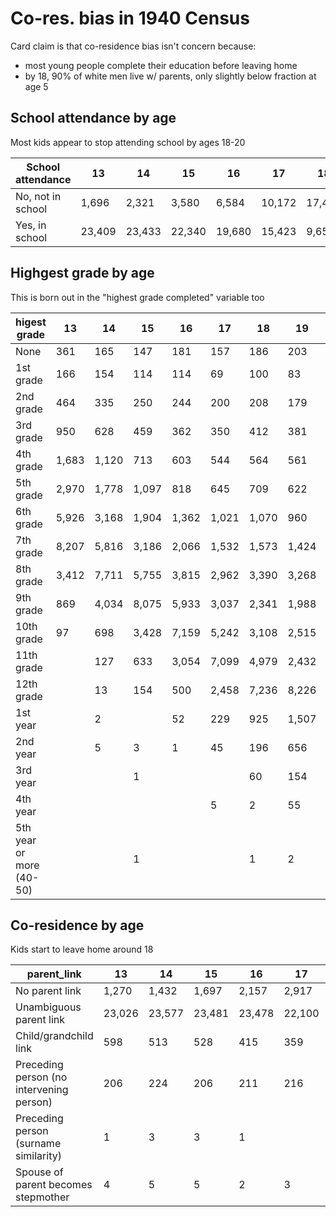 # Co-res. bias in 1940 Census

Card claim is that co-residence bias isn't concern because:
- most young people complete their education before leaving home
- by 18, 90% of white men live w/ parents, only slightly below fraction at age 5

## School attendance by age
Most kids appear to stop attending school by ages 18-20

School attendance |     13|      14|      15|      16|      17|      18|      19|      20|      21|      22|      23|
------------------|-------|--------|--------|--------|--------|--------|--------|--------|--------|--------|--------|
No, not in school |  1,696|   2,321|   3,580|   6,584|  10,172|  17,405|  19,893|  21,685|  22,302|  22,125|  22,258|
Yes, in school    | 23,409|  23,433|  22,340|  19,680|  15,423|   9,655|   5,323|   3,077|   2,014|   1,273|     801|

## Highgest grade by age
This is born out in the "highest grade completed" variable too

higest grade             |    13|     14|     15|     16|     17|     18|     19|     20|     21|     22|     23|
-------------------------|------|-------|-------|-------|-------|-------|-------|-------|-------|-------|-------|
None                     |   361|    165|    147|    181|    157|    186|    203|    215|    227|    224|    214|
1st grade                |   166|    154|    114|    114|     69|    100|     83|     98|     83|     91|     79|
2nd grade                |   464|    335|    250|    244|    200|    208|    179|    177|    179|    182|    161|
3rd grade                |   950|    628|    459|    362|    350|    412|    381|    360|    292|    332|    321|
4th grade                | 1,683|  1,120|    713|    603|    544|    564|    561|    602|    548|    526|    554|
5th grade                | 2,970|  1,778|  1,097|    818|    645|    709|    622|    635|    575|    587|    606|
6th grade                | 5,926|  3,168|  1,904|  1,362|  1,021|  1,070|    960|    944|    881|    848|    889|
7th grade                | 8,207|  5,816|  3,186|  2,066|  1,532|  1,573|  1,424|  1,291|  1,260|  1,287|  1,279|
8th grade                | 3,412|  7,711|  5,755|  3,815|  2,962|  3,390|  3,268|  3,468|  3,522|  3,623|  3,750|
9th grade                |   869|  4,034|  8,075|  5,933|  3,037|  2,341|  1,988|  1,905|  1,846|  1,739|  1,654|
10th grade               |    97|    698|  3,428|  7,159|  5,242|  3,108|  2,515|  2,291|  2,261|  2,121|  2,083|
11th grade               |      |    127|    633|  3,054|  7,099|  4,979|  2,432|  1,795|  1,620|  1,516|  1,509|
12th grade               |      |     13|    154|    500|  2,458|  7,236|  8,226|  8,064|  7,962|  7,396|  7,105|
1st year                 |      |      2|       |     52|    229|    925|  1,507|  1,187|    809|    708|    608|
2nd year                 |      |      5|      3|      1|     45|    196|    656|  1,113|    990|    774|    721|
3rd year                 |      |       |      1|       |       |     60|    154|    395|    742|    543|    398|
4th year                 |      |       |       |       |      5|      2|     55|    163|    454|    738|    895|
5th year or more (40-50) |      |       |      1|       |       |      1|      2|     59|     65|    163|    233|

## Co-residence by age
Kids start to leave home around 18

parent_link                              |     13|      14|      15|      16|      17|      18|      19|      20|      21|      22|      23|
-----------------------------------------|-------|--------|--------|--------|--------|--------|--------|--------|--------|--------|--------|
No parent link                           |  1,270|   1,432|   1,697|   2,157|   2,917|   4,893|   6,401|   8,323|  10,067|  11,329|  12,876|
Unambiguous parent link                  | 23,026|  23,577|  23,481|  23,478|  22,100|  21,614|  18,391|  16,121|  14,002|  11,848|  10,026|
Child/grandchild link                    |    598|     513|     528|     415|     359|     345|     237|     172|     139|     114|      82|
Preceding person (no intervening person) |    206|     224|     206|     211|     216|     183|     160|     132|      94|      93|      68|
Preceding person (surname similarity)    |      1|       3|       3|       1|        |      18|      24|      12|      13|      12|       6|
Spouse of parent becomes stepmother      |      4|       5|       5|       2|       3|       7|       3|       2|       1|       2|       1|

